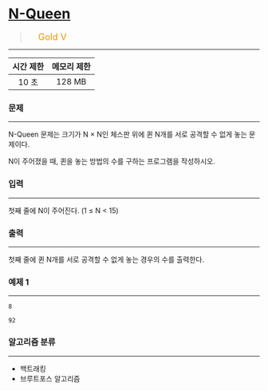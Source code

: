 # [N-Queen](https://www.acmicpc.net/problem/9663)

> <img src="https://d2gd6pc034wcta.cloudfront.net/tier/11.svg" width="16" heigth="21" style = "vertical-align: middle;"/>&nbsp;<span style="font-size: 18px; color: #ec9a00;">Gold V</span>

***

<div align="center">

|시간 제한|메모리 제한|
|:---:|:---:|
|10 초 |128 MB|

</div>

### 문제

***

N-Queen 문제는 크기가 N × N인 체스판 위에 퀸 N개를 서로 공격할 수 없게 놓는 문제이다.

N이 주어졌을 때, 퀸을 놓는 방법의 수를 구하는 프로그램을 작성하시오.

### 입력

***

첫째 줄에 N이 주어진다. (1 ≤ N &lt; 15)

### 출력

***

첫째 줄에 퀸 N개를 서로 공격할 수 없게 놓는 경우의 수를 출력한다.

### 예제 1

***

```
8
```

```
92
```

### 알고리즘 분류

***

* 백트래킹
* 브루트포스 알고리즘

